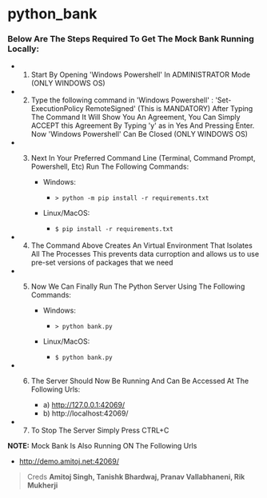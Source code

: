 # python_bank

### Below Are The Steps Required To Get The Mock Bank Running Locally:

- 1. Start By Opening 'Windows Powershell' In ADMINISTRATOR Mode (ONLY WINDOWS OS)

- 2. Type the following command in 'Windows Powershell' : 'Set-ExecutionPolicy RemoteSigned'
     (This is MANDATORY) After Typing The Command It Will Show You An Agreement, You Can Simply
     ACCEPT this Agreement By Typing 'y' as in Yes And Pressing Enter. 
     Now 'Windows Powershell' Can Be Closed (ONLY WINDOWS OS)

- 3. Next In Your Preferred Command Line (Terminal, Command Prompt, Powershell, Etc)
     Run The Following Commands:

     - Windows:
          - `> python -m pip install -r requirements.txt`
      
     - Linux/MacOS:
          - `$ pip install -r requirements.txt`

- 4. The Command Above Creates An Virtual Environment That Isolates All The Processes
      This prevents data curroption and allows us to use pre-set versions of packages that we need

- 5. Now We Can Finally Run The Python Server Using The Following Commands:

     - Windows:
          - `> python bank.py`
      
     - Linux/MacOS:
          - `$ python bank.py`

- 6. The Server Should Now Be Running And Can Be Accessed At The Following Urls:

     - a) http://127.0.0.1:42069/
     - b) http://localhost:42069/

- 7. To Stop The Server Simply Press CTRL+C

**NOTE:** Mock Bank Is Also Running ON The Following Urls

   - http://demo.amitoj.net:42069/

> Creds
**Amitoj Singh, Tanishk Bhardwaj, Pranav Vallabhaneni, Rik Mukherji**
